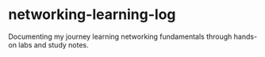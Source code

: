 # networking-learning-log
Documenting my journey learning networking fundamentals through hands-on labs and study notes.
